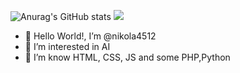 ![Anurag's GitHub stats](https://github-readme-stats.vercel.app/api?username=nikola4512&show_icons=true&theme=dracula)
![](https://komarev.com/ghpvc/?username=your-github-username&color=ff69b4)

- 👋 Hello World!, I’m @nikola4512
- 👀 I’m interested in AI
- 🌱 I’m know HTML, CSS, JS and some PHP,Python

<!---
nikola4512/nikola4512 is a ✨ special ✨ repository because its `README.md` (this file) appears on your GitHub profile.
You can click the Preview link to take a look at your changes.
--->
